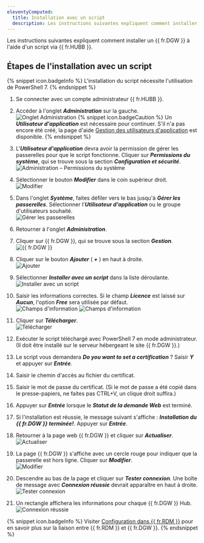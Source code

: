 ```yaml
---
eleventyComputed:
  title: Installation avec un script
  description: Les instructions suivantes expliquent comment installer un {{ fr.DGW }} à l'aide d'un script via {{ fr.HUBB }}.
---
```

Les instructions suivantes expliquent comment installer un {{ fr.DGW }} à l'aide d'un script via {{ fr.HUBB }}.

## Étapes de l'installation avec un script

{% snippet icon.badgeInfo %} 
L'installation du script nécessite l'utilisation de PowerShell 7.
{% endsnippet %} 

1. Se connecter avec un compte administrateur {{ fr.HUBB }}. 
1. Accéder à l'onglet ***Administration*** sur la gauche.  
![Onglet Administration](https://webdevolutions.azureedge.net/docs/fr/hub/DGW0020.png)
{% snippet icon.badgeCaution %} 
Un ***Utilisateur d'application*** est nécessaire pour continuer. S'il n'a pas encore été créé, la page d'aide [Gestion des utilisateurs d'application](/fr/hub/web-interface/hub-overview/administration/management/application-users/manage-application-users/) est disponible. 
{% endsnippet %} 

3. L'***Utilisateur d'application*** devra avoir la permission de gérer les passerelles pour que le script fonctionne. Cliquer sur ***Permissions du système***, qui se trouve sous la section ***Configuration et sécurité***.  
![Administration – Permissions du système](https://webdevolutions.azureedge.net/docs/fr/hub/DGW0022.png)
1. Sélectionner le bouton ***Modifier*** dans le coin supérieur droit.  
![Modifier](https://webdevolutions.azureedge.net/docs/fr/hub/DGW0023.png)
1. Dans l'onglet ***Système***, faites défiler vers le bas jusqu'à ***Gérer les passerelles***. Sélectionner l'***Utilisateur d'application*** ou le groupe d'utilisateurs souhaité.  
![Gérer les passerelles](https://webdevolutions.azureedge.net/docs/fr/hub/DGW0024.png)
1. Retourner à l'onglet ***Administration***. 
1. Cliquer sur {{ fr.DGW }}, qui se trouve sous la section ***Gestion***.  
![{{ fr.DGW }}](https://webdevolutions.azureedge.net/docs/fr/hub/DGW0021.png)
1. Cliquer sur le bouton ***Ajouter*** ( ***+*** ) en haut à droite.  
![Ajouter](https://webdevolutions.azureedge.net/docs/fr/hub/DGW0025.png)
1. Sélectionner ***Installer avec un script*** dans la liste déroulante.  
![Installer avec un script](https://webdevolutions.azureedge.net/docs/fr/hub/DGW0026.png)
1. Saisir les informations correctes. Si le champ ***Licence*** est laissé sur ***Aucun***, l'option ***Free*** sera utilisée par défaut.  
![Champs d'information](https://webdevolutions.azureedge.net/docs/fr/hub/DGW0027.png)
![Champs d'information](https://webdevolutions.azureedge.net/docs/fr/hub/DGW0028.png)
1. Cliquer sur ***Télécharger***.  
![Télécharger](https://webdevolutions.azureedge.net/docs/fr/hub/DGW0029.png)
1. Exécuter le script téléchargé avec PowerShell 7 en mode administrateur. (Il doit être installé sur le serveur hébergeant le site {{ fr.DGW }}.) 
1. Le script vous demandera ***Do you want to set a certification*** ? Saisir ***Y*** et appuyer sur ***Entrée***. 
1. Saisir le chemin d'accès au fichier du certificat. 
1. Saisir le mot de passe du certificat. (Si le mot de passe a été copié dans le presse-papiers, ne faites pas CTRL+V, un clique droit suffira.) 
1. Appuyer sur ***Entrée*** lorsque le ***Statut de la demande Web*** est terminé. 
1. Si l'installation est réussie, le message suivant s'affiche : ***Installation du {{ fr.DGW }} terminée!***. Appuyer sur ***Entrée***. 
1. Retourner à la page web {{ fr.DGW }} et cliquer sur ***Actualiser***.  
![Actualiser](https://webdevolutions.azureedge.net/docs/fr/hub/DGW0030.png)
1. La page {{ fr.DGW }} s'affiche avec un cercle rouge pour indiquer que la passerelle est hors ligne. Cliquer sur ***Modifier***.  
![Modifier](https://webdevolutions.azureedge.net/docs/fr/hub/DGW0031.png)
1. Descendre au bas de la page et cliquer sur ***Tester connexion***. Une boîte de message avec ***Connexion réussie*** devrait apparaître en haut à droite.  
![Tester connexion](https://webdevolutions.azureedge.net/docs/fr/hub/DGW0032.png)
1. Un rectangle affichera les informations pour chaque {{ fr.DGW }} Hub.  
![Connexion réussie](https://webdevolutions.azureedge.net/docs/fr/hub/DGW0033.png)

{% snippet icon.badgeInfo %} 
Visiter [Configuration dans {{ fr.RDM }}](/fr/hub/dgw/rdm-configuration/) pour en savoir plus sur la liaison entre {{ fr.RDM }} et {{ fr.DGW }}.
{% endsnippet %} 
